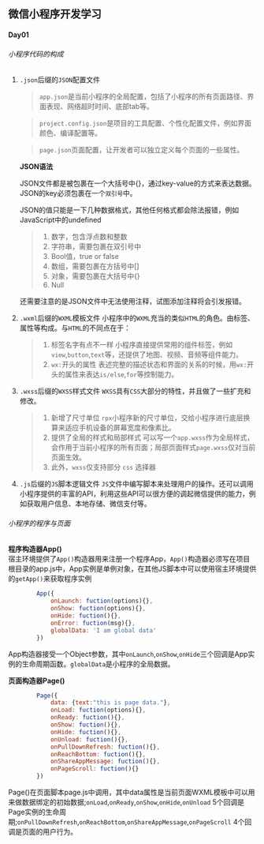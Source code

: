 ##  微信小程序开发学习

#### Day01

######  小程序代码的构成
1. `.json`后缀的`JSON`配置文件  

    > `app.json`是当前小程序的全局配置，包括了小程序的所有页面路径、界面表现、网络超时时间、底部tab等。  

    > `project.config.json`是项目的工具配置、个性化配置文件，例如界面颜色、编译配置等。  

    > `page.json`页面配置，让开发者可以独立定义每个页面的一些属性。  


    **JSON语法**  

    JSON文件都是被包裹在一个大括号中{}，通过key-value的方式来表达数据。JSON的key必须包裹在一个`双引号`中。  

    JSON的值只能是一下几种数据格式，其他任何格式都会除法报错，例如JavaScript中的undefined

    > 1. 数字，包含浮点数和整数
    > 2. 字符串，需要包裹在双引号中
    > 3. Bool值，true or false
    > 4. 数组，需要包裹在方括号中[]
    > 5. 对象，需要包裹在大括号中{}
    > 6. Null  


    还需要注意的是JSON文件中无法使用注释，试图添加注释将会引发报错。

2. `.wxml`后缀的`WXML`模板文件
    小程序中的`WXML`充当的类似`HTML`的角色。由标签、属性等构成。与`HTML`的不同点在于：
    > 1. 标签名字有点不一样
    小程序直接提供常用的组件标签，例如 `view`,`button`,`text`等，还提供了地图、视频、音频等组件能力。
    > 2. `wx:`开头的属性
    表述完整的描述状态和界面的关系的时候，用`wx:`开头的属性来表达`is/else`,`for`等控制能力。

3. `.wxss`后缀的`WXSS`样式文件
    `WXSS`具有`CSS`大部分的特性，并且做了一些扩充和修改。
    > 1. 新增了尺寸单位
    `rpx`小程序新的尺寸单位，交给小程序进行底层换算来适应手机设备的屏幕宽度和像素比。
    > 2. 提供了全局的样式和局部样式
    可以写一个`app.wxss`作为全局样式，会作用于当前小程序的所有页面；局部页面样式`page.wxss`仅对当前页面生效。
    > 3. 此外，`wxss`仅支持部分 `css` 选择器

4. `.js`后缀的`JS`脚本逻辑文件
    `JS`文件中编写脚本来处理用户的操作。还可以调用小程序提供的丰富的API，利用这些API可以很方便的调起微信提供的能力，例如获取用户信息、本地存储、微信支付等。


###### 小程序的程序与页面

**程序构造器App()**  
    宿主环境提供了`App()`构造器用来注册一个程序App，`App()`构造器必须写在项目根目录的app.js中，App实例是单例对象，在其他JS脚本中可以使用宿主环境提供的``getApp()``来获取程序实例  

``` JavaScript
        App({
            onLaunch: fuction(options){},
            onShow: fuction(options){},
            onHide: fuction(){},
            onError: fuction(msg){},
            globalData: 'I am global data'
        })
 ```  

App构造器接受一个Object参数，其中`onLaunch`,`onShow`,`onHide`三个回调是App实例的生命周期函数。`globalData`是小程序的全局数据。


**页面构造器Page()**  

``` JavaScript
        Page({
            data: {text:"this is page data."},
            onLoad: fuction(options){},
            onReady: fuction(){},
            onShow: fuction(){},
            onHide: fuction(){},
            onUnload: fuction(){},
            onPullDownRefresh: fuction(){},
            onReachBottom: fuction(){},
            onShareAppMessage: fuction(){},
            onPageScroll: fuction(){}
        })  
 ``` 

Page()在页面脚本page.js中调用，其中data属性是当前页面WXML模板中可以用来做数据绑定的初始数据;`onLoad`,`onReady`,`onShow`,`onHide`,`onUnload` 5个回调是Page实例的生命周期;`onPullDownRefresh`,`onReachBottom`,`onShareAppMessage`,`onPageScroll` 4个回调是页面的用户行为。


